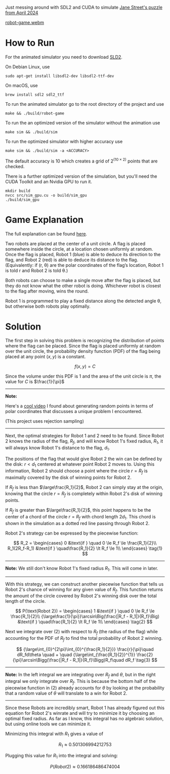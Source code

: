 Just messing around with SDL2 and CUDA to simulate [Jane Street's puzzle from April 2024](https://www.janestreet.com/puzzles/robot-capture-the-flag-index/)


[robot-game.webm](https://github.com/John-A-Aydin/jane-st-robot-game/assets/132794075/2d0b105d-0d4d-4bb9-99b4-852330623975)


# How to Run

For the animated simulator you need to download [SLD2](https://www.libsdl.org/).

On Debian Linux, use
```console
sudo apt-get install libsdl2-dev libsdl2-ttf-dev
```
On macOS, use
```console
brew install sdl2 sdl2_ttf
```

To run the animated simulator go to the root directory of the project and use
```console
make && ./build/robot-game
```

To run the an optimized version of the simulator without the animation use
```console
make sim && ./build/sim
```

To run the optimized simulator with higher accuracy use
```console
make sim && ./build/sim -a <ACCURACY>
```

The default accuracy is 10 which creates a grid of $2^{(10\times 2)}$ points that are checked.

There is a further optimized version of the simulation, but you'll need the CUDA Toolkit and an Nvidia GPU to run it.

```console
mkdir build
nvcc src/sim_gpu.cu -o build/sim_gpu
./build/sim_gpu
```


# Game Explanation

The full explanation can be found [here](https://www.janestreet.com/puzzles/robot-capture-the-flag-index/).

Two robots are placed at the center of a unit circle. A flag is placed somewhere inside the circle, at a location chosen uniformly at random. Once the flag is placed, Robot 1 (blue) is able to deduce its direction to the flag, and Robot 2 (red) is able to deduce its distance to the flag. (Equivalently: if (r, θ) are the polar coordinates of the flag’s location, Robot 1 is told r and Robot 2 is told θ.)

Both robots can choose to make a single move after the flag is placed, but they do not know what the other robot is doing. Whichever robot is closest to the flag after moving, wins the round.

Robot 1 is programmed to play a fixed distance along the detected angle θ, but otherwise both robots play optimally.


# Solution

The first step in solving this problem is recognizing the distribution of points where the flag can be placed. Since the flag is placed uniformly at random over the unit circle, the probability density function (PDF) of the flag being placed at any point $(x, y)$ is a constant.

$$
f(x,y) = C
$$

Since the volume under this PDF is 1 and the area of the unit circle is $\pi$, the value for $C$ is $\frac{1}{\pi}$

---
**Note:**

Here's a [cool video](https://www.youtube.com/watch?v=4y_nmpv-9lI) I found about generating random points in terms of polar coordinates that discusses a unique problem I encountered.

(This project uses rejection sampling)

-----



Next, the optimal strategies for Robot 1 and 2 need to be found. Since Robot 2 knows the radius of the flag, $R_f$, and will know Robot 1's fixed radius, $R_{1}$, it will always know Robot 1's distance to the flag, $d_{1}$.


The positions of the flag that would give Robot 2 the win can be defined by the disk: $r\lt d_1$ centered at whatever point Robot 2 moves to. Using this information, Robot 2 should choose a point where the circle $r=R_f$ is maximally covered by the disk of winning points for Robot 2.

If $R_f$ is less than $\large\frac{R_1}{2}$, Robot 2 can simply stay at the origin, knowing that the circle $r = R_f$ is completely within Robot 2's disk of winning points.

If $R_f$ is greater than $\large\frac{R_1}{2}$, this point happens to be the center of a chord of the circle $r=R_f$ with chord length $2d_1$. This chord is shown in the simulation as a dotted red line passing through Robot 2.

Robot 2's strategy can be expressed by the piecewise function:

$$
R_2 = \begin{cases}
   0 &\text{if } \quad 0 \le R_f \le \frac{R_1}{2}\\
   R_1(2R_f-R_1) &\text{if } \quad\frac{R_1}{2} \lt R_f \le 1\\
\end{cases} \tag{1}
$$

---
**Note:** We still don't know Robot 1's fixed radius $R_{1}$. This will come in later.

---

With this strategy, we can construct another piecewise function that tells us Robot 2's chance of winning for any given value of $R_f$. This function returns the amount of the circle covered by Robot 2's winning disk over the total length of the circle.

$$
P(\text{Robot 2}) = \begin{cases}
   1 &\text{if } \quad 0 \le R_f \le \frac{R_1}{2}\\
   {\large\frac{1}{\pi}}\arcsin\Big(\frac{|R_f - R_1|}{R_f}\Big) &\text{if } \quad\frac{R_1}{2} \lt R_f \le 1\\
\end{cases} \tag{2}
$$

Next we integrate over (2) with respect to $R_f$ (the radius of the flag) while accounting for the PDF of $R_f$ to find the total probability of Robot 2 winning.

$$
{\large\int_{0}^{2\pi}\int_{0}^{\frac{R_1}{2}}} \frac{r}{\pi}\quad  dR_fd\theta \quad + \quad 
{\large\int_{\frac{R_1}{2}}^{1}} \frac{2}{\pi}\arcsin\Bigg(\frac{|R_f - R_1|}{R_f}\Bigg)R_f\quad dR_f \tag{3}
$$

---
**Note:** In the left integral we are integrating over $R_{f}$ and $\theta$, but in the right integral we only integrate over $R_{f}$. This is because the bottom half of the piecewise function in (2) already accounts for $\theta$ by looking at the probability that a random value of $\theta$ will translate to a win for Robot 2.

---

Since these Robots are incredibly smart, Robot 1 has already figured out this equation for Robot 2's winrate and will try to minimize it by choosing an optimal fixed radius. As far as I know, this integral has no algebraic solution, but using online tools we can minimize it. 

Minimizing this integral with $R_{1}$ gives a value of

$$
R_{1} \approx 0.501306994212753
$$

Plugging this value for $R_{1}$ into the integral and solving:

$$
P(Robot 2) \approx 0.166186486474004
$$

